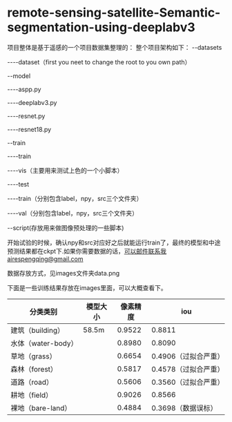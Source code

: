 # remote-sensing-satellite-Semantic-segmentation-using-deeplabv3

项目整体是基于遥感的一个项目数据集整理的：
整个项目架构如下：
--datasets

----dataset（first you neet to change the root to you own path）

--model

----aspp.py

----deeplabv3.py

----resnet.py

----resnet18.py

--train

----train

----vis（主要用来测试上色的一个小脚本）

----test

----train（分别包含label，npy，src三个文件夹）

----val（分别包含label，npy，src三个文件夹）

--script(存放用来做图像预处理的一些脚本)

开始试验的时候，确认npy和src对应好之后就能运行train了，最终的模型和中途预测结果都在ckpt下.如果你需要数据的话，可以邮件联系我airespengqing@gmail.com

数据存放方式，见images文件夹data.png

下面是一些训练结果存放在images里面，可以大概查看下。

|分类类别|模型大小|像素精度|iou|
|-----|--------|------|-----|
|建筑（building）|	58.5m	|0.9522|	0.8811|
|水体（water-body）|	|0.8980	|0.8090|
|草地（grass）	||0.6654	|0.4906（过拟合严重）|
|森林（forest）||	0.5817	|0.4578（过拟合严重）|
|道路（road）	||0.5606	|0.3560（过拟合严重）|
|耕地（field）	||0.9026	|0.8566|
|裸地（bare-land）	||0.4884	|0.3698（数据误标）|
